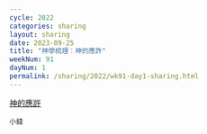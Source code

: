 ```yaml
---
cycle: 2022
categories: sharing
layout: sharing
date: 2023-09-25
title: "神學梳理：神的應許"
weekNum: 91
dayNum: 1
permalink: /sharing/2022/wk91-day1-sharing.html
---
```


[神的應許](https://drive.google.com/file/d/1kCo9n5t1RBkOC849FgDRgPvegY7ZACIf)

`小錢`
